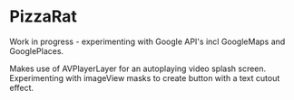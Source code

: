 # PizzaRat
Work in progress - experimenting with Google API's incl GoogleMaps and GooglePlaces.

Makes use of AVPlayerLayer for an autoplaying video splash screen.
Experimenting with imageView masks to create button with a text cutout effect.
